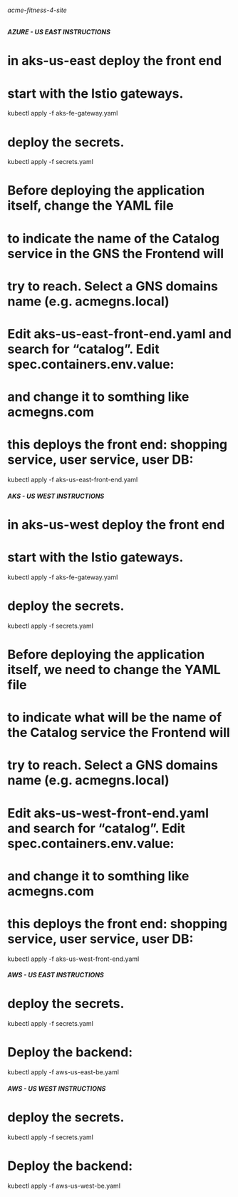 ###### acme-fitness-4-site
##### AZURE - US EAST INSTRUCTIONS #####
# in aks-us-east deploy the front end
# start with the Istio gateways.
kubectl apply -f aks-fe-gateway.yaml

# deploy the secrets.
kubectl apply -f secrets.yaml

# Before deploying the application itself, change the YAML file
# to indicate the name of the Catalog service in the GNS the Frontend will 
# try to reach. Select a GNS domains name (e.g. acmegns.local)
# Edit aks-us-east-front-end.yaml and search for “catalog”.  Edit spec.containers.env.value:   
# and change it to somthing like acmegns.com
# this deploys the front end:  shopping service, user service, user DB:
kubectl apply -f aks-us-east-front-end.yaml


##### AKS - US WEST INSTRUCTIONS #####
# in aks-us-west deploy the front end
# start with the Istio gateways.
kubectl apply -f aks-fe-gateway.yaml

# deploy the secrets.
kubectl apply -f secrets.yaml

# Before deploying the application itself, we need to change the YAML file
# to indicate what will be the name of the Catalog service the Frontend will 
# try to reach. Select a GNS domains name (e.g. acmegns.local)
# Edit aks-us-west-front-end.yaml and search for “catalog”.  Edit spec.containers.env.value:   
# and change it to somthing like acmegns.com
# this deploys the front end:  shopping service, user service, user DB:
kubectl apply -f aks-us-west-front-end.yaml


##### AWS - US EAST INSTRUCTIONS #####
# deploy the secrets.
kubectl apply -f secrets.yaml

# Deploy the backend:
kubectl apply -f aws-us-east-be.yaml


##### AWS - US WEST INSTRUCTIONS #####
# deploy the secrets.
kubectl apply -f secrets.yaml

# Deploy the backend:
kubectl apply -f aws-us-west-be.yaml

